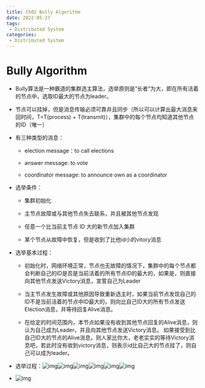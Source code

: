 ```yaml
---
title: Ch02 Bully Algorithm
date: 2022-05-27
tags:
 - Distributed System
categories:
 - Distributed System
---
```


# Bully Algorithm

- Bully算法是一种霸道的集群选主算法，选举原则是“长者”为大，即在所有活着的节点中，选取ID最大的节点为leader。

- 节点可以挂掉，但是消息传输必须可靠并且同步（所以可以计算出最大消息来回时间，T=T(process) + T(transmit)），集群中的每个节点均知道其他节点的ID（唯一）

- 有三种类型的消息：

  - election message：to call elections

  - answer message: to vote

  - coordinator message: to announce own as a coordinator

- 选举条件：

  - 集群初始化

  - 主节点故障或与其他节点失去联系，并且被其他节点发现

  - 任意一个比当前主节点 ID 大的新节点加入集群

  - 某个节点从故障中恢复，但是收到了比他id小的vitory消息

- 选举基本过程：

  - 初始化时，网络环境正常，节点也无故障的情况下，集群中的每个节点都会判断自己的ID是否是当前活着的所有节点ID的最大的，如果是，则直接向其他节点发送Victory消息，宣誓自己为Leader

  -  当主节点发生故障或其他原因导致重新选主时，如果当前节点发现自己的ID不是当前活着的节点中ID最大的，则向比自己ID大的所有节点发送Election消息，并等待回复Alive消息。

  - 在给定的时间范围内，本节点如果没有收到其他节点回复的Alive消息，则认为自己成为Leader，并且向其他节点发送Victory消息。  如果接受到比自己ID大的节点的Alive消息，则人家比你大，老老实实的等待Victory消息吧，若此时没有收到victory消息，则表示id比自己大的节点挂了，则自己可以成为leader。

- 选举过程：![img](https://api2.mubu.com/v3/document_image/e4ad4588-0415-4f8d-97d5-6c4cdaade882-14899999.jpg)![img](https://api2.mubu.com/v3/document_image/17780b53-dc5c-4114-99e1-0a8167f2f4ef-14899999.jpg)![img](https://api2.mubu.com/v3/document_image/19776849-9537-4bf8-a4cf-7a3da5f5c724-14899999.jpg)![img](https://api2.mubu.com/v3/document_image/b7879f53-ad43-40d3-a03f-dceb438459e4-14899999.jpg)![img](https://api2.mubu.com/v3/document_image/46c73b14-b605-4947-aed3-282a53a2bd15-14899999.jpg)![img](https://api2.mubu.com/v3/document_image/a5a77059-6bf3-4d07-aa88-6923732c3735-14899999.jpg)

- ![img](https://markdown-1301334775.cos.eu-frankfurt.myqcloud.com/e2e89742-8d10-4bd1-a64e-ef4ecc25d772-14899999.jpg)